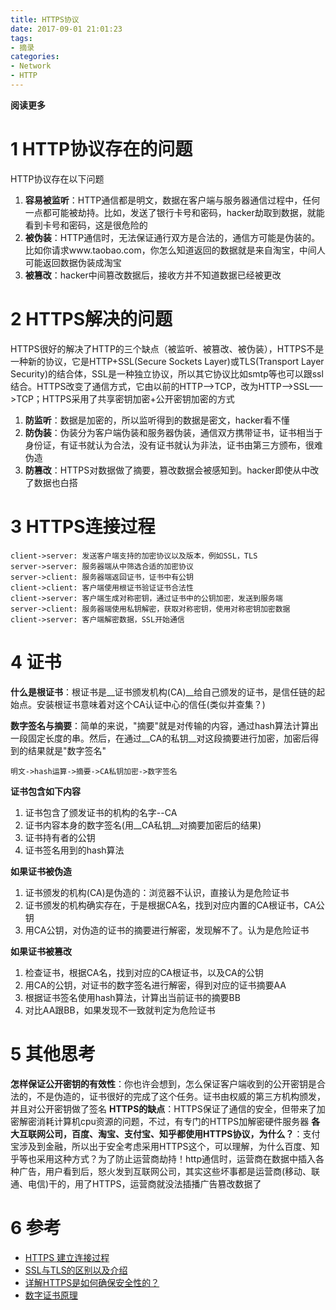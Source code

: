 ```yaml
---
title: HTTPS协议
date: 2017-09-01 21:01:23
tags: 
- 摘录
categories: 
- Network
- HTTP
---
```


__阅读更多__

<!--more-->

# 1 HTTP协议存在的问题

HTTP协议存在以下问题

1. __容易被监听__：HTTP通信都是明文，数据在客户端与服务器通信过程中，任何一点都可能被劫持。比如，发送了银行卡号和密码，hacker劫取到数据，就能看到卡号和密码，这是很危险的
1. __被伪装__：HTTP通信时，无法保证通行双方是合法的，通信方可能是伪装的。比如你请求www.taobao.com，你怎么知道返回的数据就是来自淘宝，中间人可能返回数据伪装成淘宝
1. __被篡改__：hacker中间篡改数据后，接收方并不知道数据已经被更改

# 2 HTTPS解决的问题

HTTPS很好的解决了HTTP的三个缺点（被监听、被篡改、被伪装），HTTPS不是一种新的协议，它是HTTP+SSL(Secure Sockets Layer)或TLS(Transport Layer Security)的结合体，SSL是一种独立协议，所以其它协议比如smtp等也可以跟ssl结合。HTTPS改变了通信方式，它由以前的HTTP—–>TCP，改为HTTP——>SSL—–>TCP；HTTPS采用了共享密钥加密+公开密钥加密的方式

1. __防监听__：数据是加密的，所以监听得到的数据是密文，hacker看不懂
1. __防伪装__：伪装分为客户端伪装和服务器伪装，通信双方携带证书，证书相当于身份证，有证书就认为合法，没有证书就认为非法，证书由第三方颁布，很难伪造
1. __防篡改__：HTTPS对数据做了摘要，篡改数据会被感知到。hacker即使从中改了数据也白搭

# 3 HTTPS连接过程

```plantuml
client->server: 发送客户端支持的加密协议以及版本，例如SSL，TLS
server->server: 服务器端从中筛选合适的加密协议
server->client: 服务器端返回证书，证书中有公钥
client->client: 客户端使用根证书验证证书合法性
client->server: 客户端生成对称密钥，通过证书中的公钥加密，发送到服务端
server->client: 服务器端使用私钥解密，获取对称密钥，使用对称密钥加密数据
client->server: 客户端解密数据，SSL开始通信
```

# 4 证书

__什么是根证书__：根证书是__证书颁发机构(CA)__给自己颁发的证书，是信任链的起始点。安装根证书意味着对这个CA认证中心的信任(类似并查集？)

__数字签名与摘要__：简单的来说，"摘要"就是对传输的内容，通过hash算法计算出一段固定长度的串。然后，在通过__CA的私钥__对这段摘要进行加密，加密后得到的结果就是"数字签名"
```
明文->hash运算->摘要->CA私钥加密->数字签名
```

__证书包含如下内容__

1. 证书包含了颁发证书的机构的名字--CA
1. 证书内容本身的数字签名(用__CA私钥__对摘要加密后的结果)
1. 证书持有者的公钥
1. 证书签名用到的hash算法

__如果证书被伪造__

1. 证书颁发的机构(CA)是伪造的：浏览器不认识，直接认为是危险证书
1. 证书颁发的机构确实存在，于是根据CA名，找到对应内置的CA根证书，CA公钥
1. 用CA公钥，对伪造的证书的摘要进行解密，发现解不了。认为是危险证书

__如果证书被篡改__

1. 检查证书，根据CA名，找到对应的CA根证书，以及CA的公钥
1. 用CA的公钥，对证书的数字签名进行解密，得到对应的证书摘要AA
1. 根据证书签名使用hash算法，计算出当前证书的摘要BB
1. 对比AA跟BB，如果发现不一致就判定为危险证书

# 5 其他思考

__怎样保证公开密钥的有效性__：你也许会想到，怎么保证客户端收到的公开密钥是合法的，不是伪造的，证书很好的完成了这个任务。证书由权威的第三方机构颁发，并且对公开密钥做了签名
__HTTPS的缺点__：HTTPS保证了通信的安全，但带来了加密解密消耗计算机cpu资源的问题，不过，有专门的HTTPS加解密硬件服务器
__各大互联网公司，百度、淘宝、支付宝、知乎都使用HTTPS协议，为什么？__：支付宝涉及到金融，所以出于安全考虑采用HTTPS这个，可以理解，为什么百度、知乎等也采用这种方式？为了防止运营商劫持！http通信时，运营商在数据中插入各种广告，用户看到后，怒火发到互联网公司，其实这些坏事都是运营商(移动、联通、电信)干的，用了HTTPS，运营商就没法插播广告篡改数据了

# 6 参考

* [HTTPS 建立连接过程](HTTP://blog.csdn.net/wangjun5159/article/details/51510594)
* [SSL与TLS的区别以及介绍](http://kb.cnblogs.com/page/197396/)
* [详解HTTPS是如何确保安全性的？](http://www.jianshu.com/p/544c0a2d47f4)
* [数字证书原理](https://www.cnblogs.com/JeffreySun/archive/2010/06/24/1627247.html)

